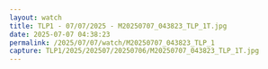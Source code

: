```yaml
---
layout: watch
title: TLP1 - 07/07/2025 - M20250707_043823_TLP_1T.jpg
date: 2025-07-07 04:38:23
permalink: /2025/07/07/watch/M20250707_043823_TLP_1
capture: TLP1/2025/202507/20250706/M20250707_043823_TLP_1T.jpg
---
```

